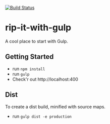 [![Build Status](https://travis-ci.org/legworkstudio/ript-it-with-gulp.svg?branch=master)](https://travis-ci.org/legworkstudio/ript-it-with-gulp)

# rip-it-with-gulp
A cool place to start with Gulp.

## Getting Started
- run `npm install`
- run `gulp`
- Check'r out http://localhost:400

## Dist
To create a dist build, minified with source maps.
- run `gulp dist -e production`


